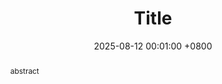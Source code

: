 ---
title:          "Title"
date:           2025-08-12 00:01:00 +0800
selected:       false
# pub:            "International Conference on Machine Learning (ICML)"
# pub_pre:        "Submitted to "
pub_post:       'Under review.'
# pub_last:       " "
pub_date:       "2025"

abstract: >-
  abstract
# cover:          /assets/images/covers/cover3.jpg
authors:
  - Your Name
  - James Wang
  - Some Other Name
  - John Doe
links: 
  # Code: https://github.com/luost26/academic-homepage
  # Unsplash: https://unsplash.com/photos/sliced-in-half-pineapple--_PLJZmHZzk
  Paper: http://google.com
---